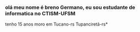 ### olá meu nome é breno Germano, eu sou estudante de informatica no CTISM-UFSM
tenho 15 anos
moro em Tucano-rs Tupanciretã-rs*
